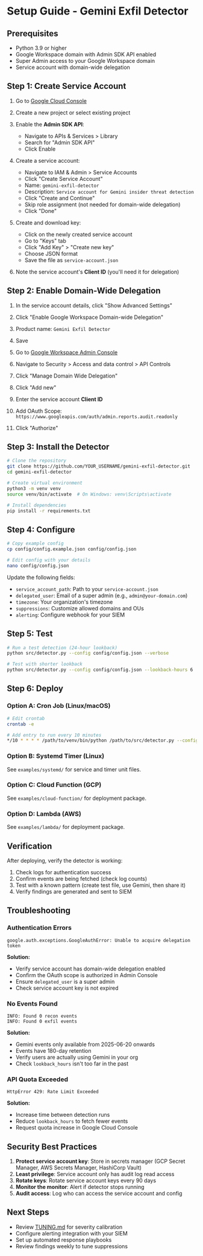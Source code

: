 # Setup Guide - Gemini Exfil Detector

## Prerequisites

- Python 3.9 or higher
- Google Workspace domain with Admin SDK API enabled
- Super Admin access to your Google Workspace domain
- Service account with domain-wide delegation

## Step 1: Create Service Account

1. Go to [Google Cloud Console](https://console.cloud.google.com/)
2. Create a new project or select existing project
3. Enable the **Admin SDK API**:
   - Navigate to APIs & Services > Library
   - Search for "Admin SDK API"
   - Click Enable

4. Create a service account:
   - Navigate to IAM & Admin > Service Accounts
   - Click "Create Service Account"
   - Name: `gemini-exfil-detector`
   - Description: `Service account for Gemini insider threat detection`
   - Click "Create and Continue"
   - Skip role assignment (not needed for domain-wide delegation)
   - Click "Done"

5. Create and download key:
   - Click on the newly created service account
   - Go to "Keys" tab
   - Click "Add Key" > "Create new key"
   - Choose JSON format
   - Save the file as `service-account.json`

6. Note the service account's **Client ID** (you'll need it for delegation)

## Step 2: Enable Domain-Wide Delegation

1. In the service account details, click "Show Advanced Settings"
2. Click "Enable Google Workspace Domain-wide Delegation"
3. Product name: `Gemini Exfil Detector`
4. Save

5. Go to [Google Workspace Admin Console](https://admin.google.com/)
6. Navigate to Security > Access and data control > API Controls
7. Click "Manage Domain Wide Delegation"
8. Click "Add new"
9. Enter the service account **Client ID**
10. Add OAuth Scope: `https://www.googleapis.com/auth/admin.reports.audit.readonly`
11. Click "Authorize"

## Step 3: Install the Detector

```bash
# Clone the repository
git clone https://github.com/YOUR_USERNAME/gemini-exfil-detector.git
cd gemini-exfil-detector

# Create virtual environment
python3 -m venv venv
source venv/bin/activate  # On Windows: venv\Scripts\activate

# Install dependencies
pip install -r requirements.txt
```

## Step 4: Configure

```bash
# Copy example config
cp config/config.example.json config/config.json

# Edit config with your details
nano config/config.json
```

Update the following fields:
- `service_account_path`: Path to your `service-account.json`
- `delegated_user`: Email of a super admin (e.g., `admin@your-domain.com`)
- `timezone`: Your organization's timezone
- `suppressions`: Customize allowed domains and OUs
- `alerting`: Configure webhook for your SIEM

## Step 5: Test

```bash
# Run a test detection (24-hour lookback)
python src/detector.py --config config/config.json --verbose

# Test with shorter lookback
python src/detector.py --config config/config.json --lookback-hours 6
```

## Step 6: Deploy

### Option A: Cron Job (Linux/macOS)

```bash
# Edit crontab
crontab -e

# Add entry to run every 10 minutes
*/10 * * * * /path/to/venv/bin/python /path/to/src/detector.py --config /path/to/config.json --lookback-hours 1 --output /var/log/gemini-exfil/findings.json 2>&1 | logger -t gemini-exfil
```

### Option B: Systemd Timer (Linux)

See `examples/systemd/` for service and timer unit files.

### Option C: Cloud Function (GCP)

See `examples/cloud-function/` for deployment package.

### Option D: Lambda (AWS)

See `examples/lambda/` for deployment package.

## Verification

After deploying, verify the detector is working:

1. Check logs for authentication success
2. Confirm events are being fetched (check log counts)
3. Test with a known pattern (create test file, use Gemini, then share it)
4. Verify findings are generated and sent to SIEM

## Troubleshooting

### Authentication Errors

```
google.auth.exceptions.GoogleAuthError: Unable to acquire delegation token
```

**Solution:**
- Verify service account has domain-wide delegation enabled
- Confirm the OAuth scope is authorized in Admin Console
- Ensure `delegated_user` is a super admin
- Check service account key is not expired

### No Events Found

```
INFO: Found 0 recon events
INFO: Found 0 exfil events
```

**Solution:**
- Gemini events only available from 2025-06-20 onwards
- Events have 180-day retention
- Verify users are actually using Gemini in your org
- Check `lookback_hours` isn't too far in the past

### API Quota Exceeded

```
HttpError 429: Rate Limit Exceeded
```

**Solution:**
- Increase time between detection runs
- Reduce `lookback_hours` to fetch fewer events
- Request quota increase in Google Cloud Console

## Security Best Practices

1. **Protect service account key**: Store in secrets manager (GCP Secret Manager, AWS Secrets Manager, HashiCorp Vault)
2. **Least privilege**: Service account only has audit log read access
3. **Rotate keys**: Rotate service account keys every 90 days
4. **Monitor the monitor**: Alert if detector stops running
5. **Audit access**: Log who can access the service account and config

## Next Steps

- Review [TUNING.md](TUNING.md) for severity calibration
- Configure alerting integration with your SIEM
- Set up automated response playbooks
- Review findings weekly to tune suppressions
